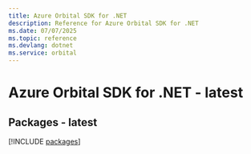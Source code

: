 ```yaml
---
title: Azure Orbital SDK for .NET
description: Reference for Azure Orbital SDK for .NET
ms.date: 07/07/2025
ms.topic: reference
ms.devlang: dotnet
ms.service: orbital
---
```

# Azure Orbital SDK for .NET - latest
## Packages - latest
[!INCLUDE [packages](orbital-index.md)]